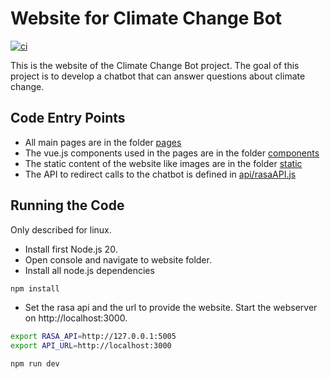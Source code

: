 # Website for Climate Change Bot

[![ci](https://github.com/climate-change-bot/website/actions/workflows/ci.yml/badge.svg)](https://github.com/climate-change-bot/website/actions/workflows/ci.yml)

This is the website of the Climate Change Bot project. The goal of this project is to develop a chatbot that
can answer questions about climate change.


## Code Entry Points

- All main pages are in the folder [pages](pages)
- The vue.js components used in the pages are in the folder [components](components)
- The static content of the website like images are in the folder [static](public)
- The API to redirect calls to the chatbot is defined in [api/rasaAPI.js](server/api/rasaAPI.js)

## Running the Code

Only described for linux. 

- Install first Node.js 20.
- Open console and navigate to website folder.
- Install all node.js dependencies
```bash 
npm install 
```
- Set the rasa api and the url to provide the website. Start the webserver on  http://localhost:3000.
```bash 
export RASA_API=http://127.0.0.1:5005
export API_URL=http://localhost:3000

npm run dev
```
